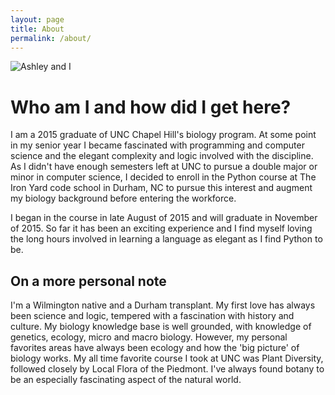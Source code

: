 ```yaml
---
layout: page
title: About
permalink: /about/
---
```


![Ashley and I](../images/ashleyandi.jpg)


# Who am I and how did I get here?

I am a 2015 graduate of UNC Chapel Hill's biology program. At some point in my senior year I became fascinated with programming and computer science and the elegant complexity and logic involved with the discipline. As I didn't have enough semesters left at UNC to pursue a double major or minor in computer science, I decided to enroll in the Python course at The Iron Yard code school in Durham, NC to pursue this interest and augment my biology background before entering the workforce.

 I began in the course in late August of 2015 and will graduate in November of 2015. So far it has been an exciting experience and I find myself loving the long hours involved in learning a language as elegant as I find Python to be.



## On a more personal note

I'm a Wilmington native and a Durham transplant. My first love has always been science and logic, tempered with a fascination with history and culture. My biology knowledge base is well grounded, with knowledge of genetics, ecology, micro and macro biology. However, my personal favorites areas have always been ecology and how the 'big picture' of biology works. My all time favorite course I took at UNC was Plant Diversity, followed closely by Local Flora of the Piedmont. I've always found botany to be an especially fascinating aspect of the natural world.
